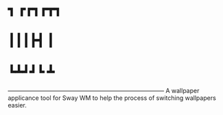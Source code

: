 # ┓ ┏┏┓┏┳┓
# ┃┃┃┣┫ ┃
# ┗┻┛┛┗ ┻
——————————————————————————
A wallpaper applicance tool for Sway WM
to help the process of switching wallpapers easier.
